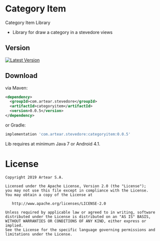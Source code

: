 # Category Item
Category Item Library

- Library for draw a category in a stevedore views


Version 
--------

[![Latest Version](https://api.bintray.com/packages/artearmobile/Android/Category-Item/images/download.svg)](https://bintray.com/artearmobile/Android/Category-Item/_latestVersion)


Download
--------
via Maven:
```xml
<dependency>
  <groupId>com.artear.stevedore</groupId>
  <artifactId>categoryitem</artifactId>
  <version>0.0.5</version>
</dependency>
```
or Gradle:
```groovy
implementation 'com.artear.stevedore:categoryitem:0.0.5'
```
Lib requires at minimum Java 7 or Android 4.1.


License
=======

    Copyright 2019 Artear S.A.

    Licensed under the Apache License, Version 2.0 (the "License");
    you may not use this file except in compliance with the License.
    You may obtain a copy of the License at

       http://www.apache.org/licenses/LICENSE-2.0

    Unless required by applicable law or agreed to in writing, software
    distributed under the License is distributed on an "AS IS" BASIS,
    WITHOUT WARRANTIES OR CONDITIONS OF ANY KIND, either express or implied.
    See the License for the specific language governing permissions and
    limitations under the License.